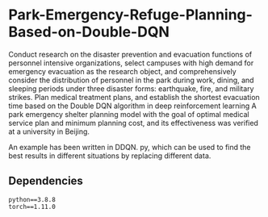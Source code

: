 # Park-Emergency-Refuge-Planning-Based-on-Double-DQN
Conduct research on the disaster prevention and evacuation functions of personnel intensive organizations, select campuses with high demand for emergency evacuation as the research object, and comprehensively consider the distribution of personnel in the park during work, dining, and sleeping periods under three disaster forms: earthquake, fire, and military strikes. Plan medical treatment plans, and establish the shortest evacuation time based on the Double DQN algorithm in deep reinforcement learning A park emergency shelter planning model with the goal of optimal medical service plan and minimum planning cost, and its effectiveness was verified at a university in Beijing.

An example has been written in DDQN. py, which can be used to find the best results in different situations by replacing different data.

## Dependencies
```
python==3.8.8
torch==1.11.0
```
